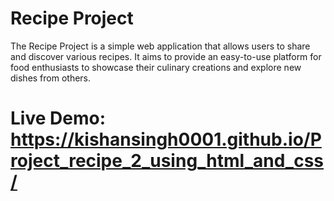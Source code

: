 # Recipe Project
The Recipe Project is a simple web application that allows users to share and discover various recipes. 
It aims to provide an easy-to-use platform for food enthusiasts to showcase their culinary creations and explore new dishes from others.
# Live Demo: https://kishansingh0001.github.io/Project_recipe_2_using_html_and_css/
